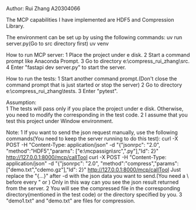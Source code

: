 Author: Rui Zhang A20304066

The MCP capabilities I have implemented are HDF5 and Compression Library.

The environment can be set up by using the following commands:
uv run server.py(Go to src directory first)
uv venv

How to run MCP server:
1 Place the project under e disk.
2 Start a command prompt like Anaconda Prompt.
3 Go to directory e:\compress_rui_zhang\src.
4 Enter "fastapi dev server.py" to start the server.

How to run the tests:
1 Start another command prompt.(Don't close the command prompt that is just started or stop the server)
2 Go to directory e:\compress_rui_zhang\tests.
3 Enter "pytest".

Assumption:  
1 The tests will pass only if you place the project under e disk. Otherwise, you need to modify the corresponding in the test code.
2 I assume that you test this project under Window environment.

Note: 
1 If you want to send the json request manually, use the following commands(You need to keep the server running to do this test):
curl -X POST  -H "Content-Type: application/json" -d "{\"jsonrpc\": \"2.0\", \"method\":\"HDF5\",\"params\": [\"e:\\mcpassign\\src\",\".py\"],\"Id\": 2}" http://127.0.0.1:8000/mcp/callTool
curl -X POST  -H "Content-Type: application/json" -d "{\"jsonrpc\": \"2.0\", \"method\":\"compress\",\"params\": [\"demo.txt\",\"cdemo.gz\"],\"Id\": 2}" http://127.0.0.1:8000/mcp/callTool
Just replace the "{...}" after -d with the json data you want to send.(You need a \ before every " or \) Only in this way can you see the json result returned from the server.
2 You will see the compressed file in the corresponding directory(mentioned in the test code) or the directory specified by you.
3 "demo1.txt" and "demo.txt" are files for compression.